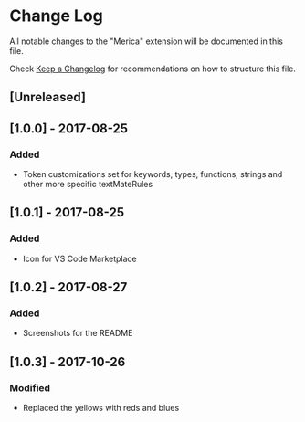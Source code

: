 # Change Log
All notable changes to the "Merica" extension will be documented in this file.

Check [Keep a Changelog](http://keepachangelog.com/) for recommendations on how to structure this file.

## [Unreleased]

## [1.0.0] - 2017-08-25
### Added
- Token customizations set for keywords, types, functions, strings and other more specific textMateRules

## [1.0.1] - 2017-08-25
### Added
- Icon for VS Code Marketplace

## [1.0.2] - 2017-08-27
### Added
- Screenshots for the README

## [1.0.3] - 2017-10-26
### Modified
- Replaced the yellows with reds and blues